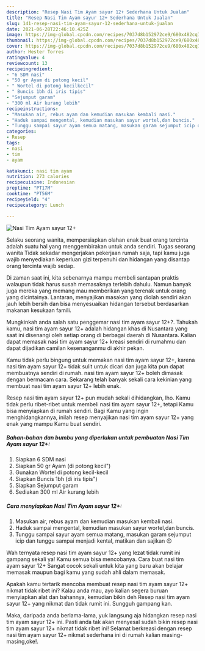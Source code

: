 ```yaml
---
description: "Resep Nasi Tim Ayam sayur 12+ Sederhana Untuk Jualan"
title: "Resep Nasi Tim Ayam sayur 12+ Sederhana Untuk Jualan"
slug: 141-resep-nasi-tim-ayam-sayur-12-sederhana-untuk-jualan
date: 2021-06-28T22:46:10.425Z
image: https://img-global.cpcdn.com/recipes/7037d8b152972ce9/680x482cq70/nasi-tim-ayam-sayur-12-foto-resep-utama.jpg
thumbnail: https://img-global.cpcdn.com/recipes/7037d8b152972ce9/680x482cq70/nasi-tim-ayam-sayur-12-foto-resep-utama.jpg
cover: https://img-global.cpcdn.com/recipes/7037d8b152972ce9/680x482cq70/nasi-tim-ayam-sayur-12-foto-resep-utama.jpg
author: Hester Torres
ratingvalue: 4
reviewcount: 13
recipeingredient:
- "6 SDM nasi"
- "50 gr Ayam di potong kecil"
- " Wortel di potong kecilkecil"
- " Buncis 1bh di iris tipis"
- "Sejumput garam"
- "300 ml Air kurang lebih"
recipeinstructions:
- "Masukan air, rebus ayam dan kemudian masukan kembali nasi."
- "Haduk sampai mengental, kemudian masukan sayur wortel,dan buncis."
- "Tunggu sampai sayur ayam semua matang, masukan garam sejumput icip dan tunggu sampai menjadi kental, matikan dan sajikan 😍"
categories:
- Resep
tags:
- nasi
- tim
- ayam

katakunci: nasi tim ayam 
nutrition: 273 calories
recipecuisine: Indonesian
preptime: "PT17M"
cooktime: "PT56M"
recipeyield: "4"
recipecategory: Lunch

---
```



![Nasi Tim Ayam sayur 12+](https://img-global.cpcdn.com/recipes/7037d8b152972ce9/680x482cq70/nasi-tim-ayam-sayur-12-foto-resep-utama.jpg)

Selaku seorang wanita, mempersiapkan olahan enak buat orang tercinta adalah suatu hal yang menggembirakan untuk anda sendiri. Tugas seorang  wanita Tidak sekadar mengerjakan pekerjaan rumah saja, tapi kamu juga wajib menyediakan keperluan gizi terpenuhi dan hidangan yang disantap orang tercinta wajib sedap.

Di zaman  saat ini, kita sebenarnya mampu membeli santapan praktis walaupun tidak harus susah memasaknya terlebih dahulu. Namun banyak juga mereka yang memang mau memberikan yang terenak untuk orang yang dicintainya. Lantaran, menyajikan masakan yang diolah sendiri akan jauh lebih bersih dan bisa menyesuaikan hidangan tersebut berdasarkan makanan kesukaan famili. 



Mungkinkah anda salah satu penggemar nasi tim ayam sayur 12+?. Tahukah kamu, nasi tim ayam sayur 12+ adalah hidangan khas di Nusantara yang saat ini disenangi oleh setiap orang di berbagai daerah di Nusantara. Kalian dapat memasak nasi tim ayam sayur 12+ kreasi sendiri di rumahmu dan dapat dijadikan camilan kesenanganmu di akhir pekan.

Kamu tidak perlu bingung untuk memakan nasi tim ayam sayur 12+, karena nasi tim ayam sayur 12+ tidak sulit untuk dicari dan juga kita pun dapat membuatnya sendiri di rumah. nasi tim ayam sayur 12+ boleh dimasak dengan bermacam cara. Sekarang telah banyak sekali cara kekinian yang membuat nasi tim ayam sayur 12+ lebih enak.

Resep nasi tim ayam sayur 12+ pun mudah sekali dihidangkan, lho. Kamu tidak perlu ribet-ribet untuk membeli nasi tim ayam sayur 12+, tetapi Kamu bisa menyiapkan di rumah sendiri. Bagi Kamu yang ingin menghidangkannya, inilah resep menyajikan nasi tim ayam sayur 12+ yang enak yang mampu Kamu buat sendiri.

<!--inarticleads1-->

##### Bahan-bahan dan bumbu yang diperlukan untuk pembuatan Nasi Tim Ayam sayur 12+:

1. Siapkan 6 SDM nasi
1. Siapkan 50 gr Ayam (di potong kecil&#34;)
1. Gunakan  Wortel di potong kecil-kecil
1. Siapkan  Buncis 1bh (di iris tipis&#34;)
1. Siapkan Sejumput garam
1. Sediakan 300 ml Air kurang lebih




<!--inarticleads2-->

##### Cara menyiapkan Nasi Tim Ayam sayur 12+:

1. Masukan air, rebus ayam dan kemudian masukan kembali nasi.
1. Haduk sampai mengental, kemudian masukan sayur wortel,dan buncis.
1. Tunggu sampai sayur ayam semua matang, masukan garam sejumput icip dan tunggu sampai menjadi kental, matikan dan sajikan 😍




Wah ternyata resep nasi tim ayam sayur 12+ yang lezat tidak rumit ini gampang sekali ya! Kamu semua bisa mencobanya. Cara buat nasi tim ayam sayur 12+ Sangat cocok sekali untuk kita yang baru akan belajar memasak maupun bagi kamu yang sudah ahli dalam memasak.

Apakah kamu tertarik mencoba membuat resep nasi tim ayam sayur 12+ nikmat tidak ribet ini? Kalau anda mau, ayo kalian segera buruan menyiapkan alat dan bahannya, kemudian bikin deh Resep nasi tim ayam sayur 12+ yang nikmat dan tidak rumit ini. Sungguh gampang kan. 

Maka, daripada anda berlama-lama, yuk langsung aja hidangkan resep nasi tim ayam sayur 12+ ini. Pasti anda tak akan menyesal sudah bikin resep nasi tim ayam sayur 12+ nikmat tidak ribet ini! Selamat berkreasi dengan resep nasi tim ayam sayur 12+ nikmat sederhana ini di rumah kalian masing-masing,oke!.

